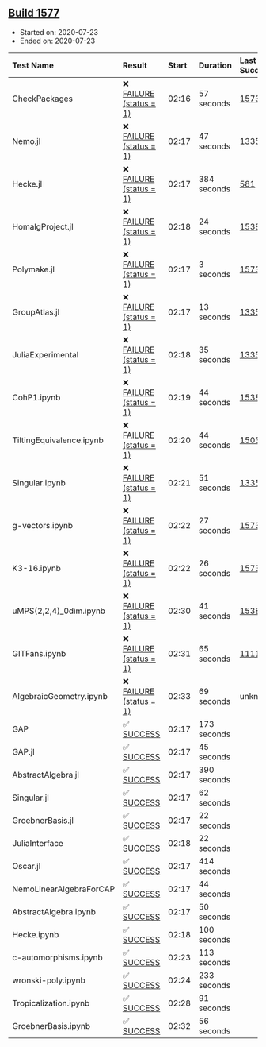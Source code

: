 ## [Build 1577](https://oscarci.mathematik.uni-kl.de/job/oscar-julia-1.4/1577/)

* Started on: 2020-07-23
* Ended on: 2020-07-23

| Test Name    | Result | Start | Duration | Last Success | First Failure |
|:-------------|:-------|:------|:---------|:-------------|:--------------|
| CheckPackages | ❌ [FAILURE (status = 1)](https://oscarci.mathematik.uni-kl.de/job/oscar-julia-1.4/1577/artifact/logs/build-1577/CheckPackages.log) | 02:16 | 57 seconds | [1573](https://oscarci.mathematik.uni-kl.de/job/oscar-julia-1.4/1573/) | [1574](https://oscarci.mathematik.uni-kl.de/job/oscar-julia-1.4/1574/) |
| Nemo.jl | ❌ [FAILURE (status = 1)](https://oscarci.mathematik.uni-kl.de/job/oscar-julia-1.4/1577/artifact/logs/build-1577/Nemo.jl.log) | 02:17 | 47 seconds | [1335](https://oscarci.mathematik.uni-kl.de/job/oscar-julia-1.4/1335/) | [1336](https://oscarci.mathematik.uni-kl.de/job/oscar-julia-1.4/1336/) |
| Hecke.jl | ❌ [FAILURE (status = 1)](https://oscarci.mathematik.uni-kl.de/job/oscar-julia-1.4/1577/artifact/logs/build-1577/Hecke.jl.log) | 02:17 | 384 seconds | [581](https://oscarci.mathematik.uni-kl.de/job/oscar-julia-1.4/581/) | [582](https://oscarci.mathematik.uni-kl.de/job/oscar-julia-1.4/582/) |
| HomalgProject.jl | ❌ [FAILURE (status = 1)](https://oscarci.mathematik.uni-kl.de/job/oscar-julia-1.4/1577/artifact/logs/build-1577/HomalgProject.jl.log) | 02:18 | 24 seconds | [1538](https://oscarci.mathematik.uni-kl.de/job/oscar-julia-1.4/1538/) | [1539](https://oscarci.mathematik.uni-kl.de/job/oscar-julia-1.4/1539/) |
| Polymake.jl | ❌ [FAILURE (status = 1)](https://oscarci.mathematik.uni-kl.de/job/oscar-julia-1.4/1577/artifact/logs/build-1577/Polymake.jl.log) | 02:17 | 3 seconds | [1573](https://oscarci.mathematik.uni-kl.de/job/oscar-julia-1.4/1573/) | [1574](https://oscarci.mathematik.uni-kl.de/job/oscar-julia-1.4/1574/) |
| GroupAtlas.jl | ❌ [FAILURE (status = 1)](https://oscarci.mathematik.uni-kl.de/job/oscar-julia-1.4/1577/artifact/logs/build-1577/GroupAtlas.jl.log) | 02:17 | 13 seconds | [1335](https://oscarci.mathematik.uni-kl.de/job/oscar-julia-1.4/1335/) | [1336](https://oscarci.mathematik.uni-kl.de/job/oscar-julia-1.4/1336/) |
| JuliaExperimental | ❌ [FAILURE (status = 1)](https://oscarci.mathematik.uni-kl.de/job/oscar-julia-1.4/1577/artifact/logs/build-1577/JuliaExperimental.log) | 02:18 | 35 seconds | [1335](https://oscarci.mathematik.uni-kl.de/job/oscar-julia-1.4/1335/) | [1336](https://oscarci.mathematik.uni-kl.de/job/oscar-julia-1.4/1336/) |
| CohP1.ipynb | ❌ [FAILURE (status = 1)](https://oscarci.mathematik.uni-kl.de/job/oscar-julia-1.4/1577/artifact/logs/build-1577/CohP1.ipynb.log) | 02:19 | 44 seconds | [1538](https://oscarci.mathematik.uni-kl.de/job/oscar-julia-1.4/1538/) | [1539](https://oscarci.mathematik.uni-kl.de/job/oscar-julia-1.4/1539/) |
| TiltingEquivalence.ipynb | ❌ [FAILURE (status = 1)](https://oscarci.mathematik.uni-kl.de/job/oscar-julia-1.4/1577/artifact/logs/build-1577/TiltingEquivalence.ipynb.log) | 02:20 | 44 seconds | [1503](https://oscarci.mathematik.uni-kl.de/job/oscar-julia-1.4/1503/) | [1504](https://oscarci.mathematik.uni-kl.de/job/oscar-julia-1.4/1504/) |
| Singular.ipynb | ❌ [FAILURE (status = 1)](https://oscarci.mathematik.uni-kl.de/job/oscar-julia-1.4/1577/artifact/logs/build-1577/Singular.ipynb.log) | 02:21 | 51 seconds | [1335](https://oscarci.mathematik.uni-kl.de/job/oscar-julia-1.4/1335/) | [1336](https://oscarci.mathematik.uni-kl.de/job/oscar-julia-1.4/1336/) |
| g-vectors.ipynb | ❌ [FAILURE (status = 1)](https://oscarci.mathematik.uni-kl.de/job/oscar-julia-1.4/1577/artifact/logs/build-1577/g-vectors.ipynb.log) | 02:22 | 27 seconds | [1573](https://oscarci.mathematik.uni-kl.de/job/oscar-julia-1.4/1573/) | [1574](https://oscarci.mathematik.uni-kl.de/job/oscar-julia-1.4/1574/) |
| K3-16.ipynb | ❌ [FAILURE (status = 1)](https://oscarci.mathematik.uni-kl.de/job/oscar-julia-1.4/1577/artifact/logs/build-1577/K3-16.ipynb.log) | 02:22 | 26 seconds | [1573](https://oscarci.mathematik.uni-kl.de/job/oscar-julia-1.4/1573/) | [1574](https://oscarci.mathematik.uni-kl.de/job/oscar-julia-1.4/1574/) |
| uMPS(2,2,4)_0dim.ipynb | ❌ [FAILURE (status = 1)](https://oscarci.mathematik.uni-kl.de/job/oscar-julia-1.4/1577/artifact/logs/build-1577/uMPS-2-2-4-_0dim.ipynb.log) | 02:30 | 41 seconds | [1538](https://oscarci.mathematik.uni-kl.de/job/oscar-julia-1.4/1538/) | [1539](https://oscarci.mathematik.uni-kl.de/job/oscar-julia-1.4/1539/) |
| GITFans.ipynb | ❌ [FAILURE (status = 1)](https://oscarci.mathematik.uni-kl.de/job/oscar-julia-1.4/1577/artifact/logs/build-1577/GITFans.ipynb.log) | 02:31 | 65 seconds | [1111](https://oscarci.mathematik.uni-kl.de/job/oscar-julia-1.4/1111/) | [1112](https://oscarci.mathematik.uni-kl.de/job/oscar-julia-1.4/1112/) |
| AlgebraicGeometry.ipynb | ❌ [FAILURE (status = 1)](https://oscarci.mathematik.uni-kl.de/job/oscar-julia-1.4/1577/artifact/logs/build-1577/AlgebraicGeometry.ipynb.log) | 02:33 | 69 seconds | unknown | unknown |
| GAP | ✅ [SUCCESS](https://oscarci.mathematik.uni-kl.de/job/oscar-julia-1.4/1577/artifact/logs/build-1577/GAP.log) | 02:17 | 173 seconds |  |  |
| GAP.jl | ✅ [SUCCESS](https://oscarci.mathematik.uni-kl.de/job/oscar-julia-1.4/1577/artifact/logs/build-1577/GAP.jl.log) | 02:17 | 45 seconds |  |  |
| AbstractAlgebra.jl | ✅ [SUCCESS](https://oscarci.mathematik.uni-kl.de/job/oscar-julia-1.4/1577/artifact/logs/build-1577/AbstractAlgebra.jl.log) | 02:17 | 390 seconds |  |  |
| Singular.jl | ✅ [SUCCESS](https://oscarci.mathematik.uni-kl.de/job/oscar-julia-1.4/1577/artifact/logs/build-1577/Singular.jl.log) | 02:17 | 62 seconds |  |  |
| GroebnerBasis.jl | ✅ [SUCCESS](https://oscarci.mathematik.uni-kl.de/job/oscar-julia-1.4/1577/artifact/logs/build-1577/GroebnerBasis.jl.log) | 02:17 | 22 seconds |  |  |
| JuliaInterface | ✅ [SUCCESS](https://oscarci.mathematik.uni-kl.de/job/oscar-julia-1.4/1577/artifact/logs/build-1577/JuliaInterface.log) | 02:18 | 22 seconds |  |  |
| Oscar.jl | ✅ [SUCCESS](https://oscarci.mathematik.uni-kl.de/job/oscar-julia-1.4/1577/artifact/logs/build-1577/Oscar.jl.log) | 02:17 | 414 seconds |  |  |
| NemoLinearAlgebraForCAP | ✅ [SUCCESS](https://oscarci.mathematik.uni-kl.de/job/oscar-julia-1.4/1577/artifact/logs/build-1577/NemoLinearAlgebraForCAP.log) | 02:17 | 44 seconds |  |  |
| AbstractAlgebra.ipynb | ✅ [SUCCESS](https://oscarci.mathematik.uni-kl.de/job/oscar-julia-1.4/1577/artifact/logs/build-1577/AbstractAlgebra.ipynb.log) | 02:17 | 50 seconds |  |  |
| Hecke.ipynb | ✅ [SUCCESS](https://oscarci.mathematik.uni-kl.de/job/oscar-julia-1.4/1577/artifact/logs/build-1577/Hecke.ipynb.log) | 02:18 | 100 seconds |  |  |
| c-automorphisms.ipynb | ✅ [SUCCESS](https://oscarci.mathematik.uni-kl.de/job/oscar-julia-1.4/1577/artifact/logs/build-1577/c-automorphisms.ipynb.log) | 02:23 | 113 seconds |  |  |
| wronski-poly.ipynb | ✅ [SUCCESS](https://oscarci.mathematik.uni-kl.de/job/oscar-julia-1.4/1577/artifact/logs/build-1577/wronski-poly.ipynb.log) | 02:24 | 233 seconds |  |  |
| Tropicalization.ipynb | ✅ [SUCCESS](https://oscarci.mathematik.uni-kl.de/job/oscar-julia-1.4/1577/artifact/logs/build-1577/Tropicalization.ipynb.log) | 02:28 | 91 seconds |  |  |
| GroebnerBasis.ipynb | ✅ [SUCCESS](https://oscarci.mathematik.uni-kl.de/job/oscar-julia-1.4/1577/artifact/logs/build-1577/GroebnerBasis.ipynb.log) | 02:32 | 56 seconds |  |  |
